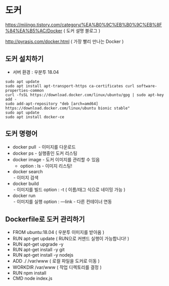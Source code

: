 # 도커 

https://miiingo.tistory.com/category/%EA%B0%9C%EB%B0%9C%EB%8F%84%EA%B5%AC/Docker ( 도커 설명 블로그 )

http://pyrasis.com/docker.html ( 가장 빨리 만나는 Docker )

## 도커 설치하기

* 서버 환경 : 우분투 18.04

```shell
sudo apt update
sudo apt install apt-transport-https ca-certificates curl software-properties-common
curl -fsSL https://download.docker.com/linux/ubuntu/gpg | sudo apt-key add -
sudo add-apt-repository "deb [arch=amd64] https://download.docker.com/linux/ubuntu bionic stable"
sudo apt update
sudo apt install docker-ce
```

##  도커 명령어

* docker pull <image> - 이미지를 다운로드
* docker ps - 실행중인 도커 리스팅
* docker image - 도커 이미지를 관리할 수 있음 
  * option : ls - 이미지 리스팅!
* docker search <option> <keyword> - 이미지 검색
* docker build <option> <directory> - 이미지를 빌드
  * option : -t ( 이름/태그 식으로 네이밍 가능 )
* docker run <option> <image> <name>- 이미지를 실행
  * option : —link - 다른 컨테이너 연동

## Dockerfile로 도커 관리하기

- FROM ubuntu:18.04 ( 우분투 이미지를 받아옴 )
- RUN apt-get update ( RUN으로 커맨드 실행이 가능합니다! )
- RUN apt-get upgrade -y
- RUN apt-get install -y git
- RUN apt-get install -y nodejs
- ADD ./ /var/www ( 로컬 파일을 도커로 이동 )
- WORKDIR /var/www ( 작업 디렉토리를 결정 )
- RUN npm install
- CMD node index.js
